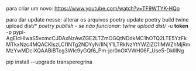 para criar um novo:
https://www.youtube.com/watch?v=TF9WTYK-HQo

para dar update nesse:
alterar os arquivos
poetry update
poetry build
twine upload dist/*
*poetry publish - se não funcionar:
twine upload dist/* -u __token__ -p pypi-AgEIcHlwaS5vcmcCJDAxNzAwZGE2LTZmOGQtNDdkMC1hOTQ2LTE5YzFkMTkxNzc4MQACKlszLCI1NTg2NDYyNi1lNjY1LTRkNzYtYWZiZC1lMWZhMjRmMzYwMDciXQAABiBTcg3WIc9yGQf6_Pm-jcr0nOXVWH06F_Use5-DkllINg

pip install --upgrade transperegrina
